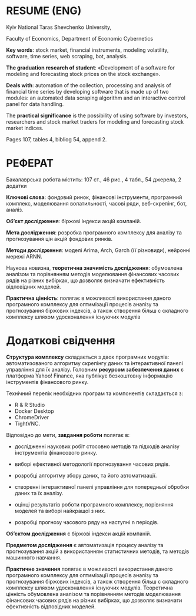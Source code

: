 # RESUME (ENG)
Kyiv National Taras Shevchenko University,

Faculty of Economics, Department of Economic Cybernetics

**Key words**: stock market, financial instruments, modeling volatility, software, time series, web scraping, bot, analysis.


**The graduation research of student**: «Development of a software for modeling and forecasting stock prices on the stock exchange».

**Deals with**: automation of the collection, processing and analysis of financial time series by developing software that is made up of two modules: an automated data scraping algorithm and an interactive control panel for data handling.

The **practical significance** is the possibility of using software by investors, researchers and stock market traders for modeling and forecasting stock market indices.

Pages 107, tables 4, bibliog 54, append 2.

# РЕФЕРАТ

Бакалаврська робота містить: 107 ст., 46 рис., 4 табл., 54 джерела, 2 додатки

**Ключові слова**: фондовий ринок, фінансові інструменти, програмний комплекс, моделювання волатильності, часові ряди, веб-скрепінг, бот, аналіз.

**Об’єкт дослідження**: біржові індекси акцій компаній.

**Мета дослідження**: розробка програмного комплексу для аналізу та прогнозування цін акцій фондових ринків.

**Методи дослідження**: моделі Arima, Arch, Garch (її різновиди), нейронні мережі ARNN.

Наукова новизна, **теоретична значимість дослідження**: обумовлена аналізом та порівнянням методів моделювання фінансових часових рядів на різних вибірках, що дозволяє визначати ефективність відповідних моделей.

**Практична цінність**: полягає в можливості використання даного програмного комплексу для оптимізації процесів аналізу та прогнозування біржових індексів, а також створення більш с складного комплексу шляхом удосконалення існуючих модулів

# Додаткові свідчення

**Структура комплексу** складається з двох програмних модулів: автоматизованого алгоритму скрепінгу даних та інтерактивної панелі управління для їх аналізу. Головним **ресурсом забезпечення даних** є платформа Yahoo! Finance, яка публікує безкоштовну інформацію інструментів фінансового ринку. 

Технічний перелік необхідних програм та компонентів складається з: 

- R & R Studio
- Docker Desktop
- ChromeDriver
- TightVNC.

Відповідно до мети, **завдання роботи** полягає в:

- дослідженні наукових робіт стосовно методів та підходів аналізу інструментів фінансового ринку.

- виборі ефективної методології прогнозування часових рядів.

- розробці алгоритму збору даних, та його автоматизації.

- створенні інтерактивної панелі управління для попередньої обробки даних та їх аналізу.

- оцінці результатів роботи програмного комплексу, порівняння моделей та виборі найкращої з них.

- розробці прогнозу часового ряду на наступні n періодів.

**Об’єктом дослідження** є біржові індекси акцій компаній.

**Предметом дослідження** є автоматизація процесу аналізу та прогнозування акцій з використанням статистичних методів, та методів машинного навчання.

**Практичне значення** полягає в можливості використання даного програмного комплексу для оптимізації процесів аналізу та прогнозування біржових індексів, а також створення більш с складного комплексу шляхом удосконалення існуючих модулів. Теоретична цінність обумовлена аналізом та порівнянням методів моделювання фінансових часових рядів на різних вибірках, що дозволяє визначати ефективність відповідних моделей.
